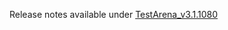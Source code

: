 Release notes available under [TestArena_v3.1.1080](https://github.com/TestArenaTM/TestArena/releases/tag/TestArena_v3.1.1080)
